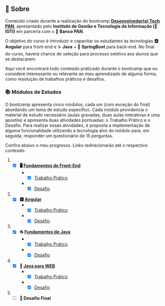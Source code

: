 ## 📃 Sobre

Conteúdo criado durante a realização do *bootcamp* [**Desenvolvedor(a) Tech PAN**](https://www.igti.com.br/bootcamp/desenvolvedor-tech-pan), apresentado pelo **Instituto de Gestão e Tecnologia da Informação (💚 IGTI)** em parceria com o 💙 **Banco PAN**.

O objetivo do curso é introduzir e capacitar os estudantes às tecnologias 🅰️ **Angular** para front-end e ☕ **Java** + 🍃 **SpringBoot** para back-end. No final do curso, haverá chance de seleção para processo seletivo aos alunos que se destacarem.

Aqui você encontrará todo conteúdo praticado durante o *bootcamp* que eu considere interessante ou relevante ao meu aprendizado de alguma forma, como resolução de trabalhos práticos e desafios.

### 📚 Módulos de Estudos

O *bootcamp* apresenta cinco módulos, cada um (com exceção do final) abordando um tema de estudo específico. Cada módulo providencia o material de estudo necessário (aulas gravadas, duas aulas interativas e uma apostila) e apresenta duas atividades pontuadas: o Trabalho Prático e o Desafio. Para realizar essas atividades, é proposta a implementação de alguma funcionalidade utilizando a tecnologia alvo do módulo para, em seguida, responder um questionário de 15 perguntas.

Confira abaixo o meu progresso. Links redirecionarão até o respectivo conteúdo.

1. - [x] **🖥️ [Fundamentos de Front-End](modulo-1/)**
     - - [x] [Trabalho Prático](modulo-1/trabalho-pratico/)
     - - [x] [Desafio](modulo-1/desafio/)
   
2. - [x] **🅰️ [Angular](modulo-2/)**
     - - [x] [Trabalho Prático](modulo-2/trabalho-pratico/)
     - - [x] [Desafio](modulo-2/desafio/)

3. - [x] **☕ [Fundamentos de Java](modulo-3/)**
     - - [x] [Trabalho Prático](modulo-3/trabalho-pratico)
     - - [x] [Desafio](modulo-3/desafio)
4. - [x] **🍃 [Java para WEB](modulo-4/)**
     - - [x] [Trabalho Prático](modulo-4/trabalho-pratico)
     - - [x] [Desafio](modulo-4/desafio)
5. - [ ] **🧠 Desafio Final**